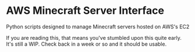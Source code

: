 # AWS Minecraft Server Interface
Python scripts designed to manage Minecraft servers hosted on AWS's EC2

If you are reading this, that means you've stumbled upon this quite early. It's still a WIP. Check back in a week or so and it should be usable.
